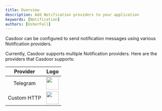 ```yaml
---
title: Overview
description: Add Notification providers to your application
keywords: [Notification]
authors: [UsherFall]
---
```


Casdoor can be configured to send notification messages using various Notification providers.

Currently, Casdoor supports multiple Notification providers. Here are the providers that Casdoor supports:

|  Provider   |                                  Logo                                   |
|:-----------:|:-----------------------------------------------------------------------:|
|  Telegram   | <img src="https://cdn.casbin.org/img/social_telegram.png" width="40" /> |
| Custom HTTP |  <img src="https://cdn.casbin.org/img/email_default.png" width="40" />  |
